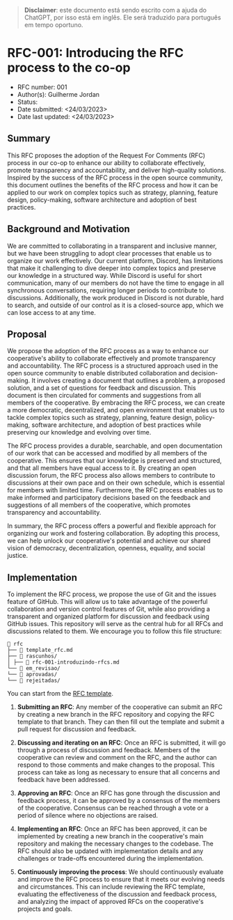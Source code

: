 > **Disclaimer**: este documento está sendo escrito com a ajuda do ChatGPT, por isso está em inglês. Ele será traduzido para português em tempo oportuno.

# RFC-001: Introducing the RFC process to the co-op

- RFC number: 001
- Author(s): Guilherme Jordan
- Status: <Draft>
- Date submitted: <24/03/2023>
- Date last updated: <24/03/2023>

## Summary

This RFC proposes the adoption of the Request For Comments (RFC) process in our co-op to enhance our ability to collaborate effectively, promote transparency and accountability, and deliver high-quality solutions. Inspired by the success of the RFC process in the open source community, this document outlines the benefits of the RFC process and how it can be applied to our work on complex topics such as strategy, planning, feature design, policy-making, software architecture and adoption of best practices. 

## Background and Motivation

We are committed to collaborating in a transparent and inclusive manner, but we have been struggling to adopt clear processes that enable us to organize our work effectively. Our current platform, Discord, has limitations that make it challenging to dive deeper into complex topics and preserve our knowledge in a structured way. While Discord is useful for short communication, many of our members do not have the time to engage in all synchronous conversations, requiring longer periods to contribute to discussions. Additionally, the work produced in Discord is not durable, hard to search, and outside of our control as it is a closed-source app, which we can lose access to at any time.

## Proposal

We propose the adoption of the RFC process as a way to enhance our cooperative's ability to collaborate effectively and promote transparency and accountability. The RFC process is a structured approach used in the open source community to enable distributed collaboration and decision-making. It involves creating a document that outlines a problem, a proposed solution, and a set of questions for feedback and discussion. This document is then circulated for comments and suggestions from all members of the cooperative. By embracing the RFC process, we can create a more democratic, decentralized, and open environment that enables us to tackle complex topics such as strategy, planning, feature design, policy-making, software architecture, and adoption of best practices while preserving our knowledge and evolving over time.

The RFC process provides a durable, searchable, and open documentation of our work that can be accessed and modified by all members of the cooperative. This ensures that our knowledge is preserved and structured, and that all members have equal access to it. By creating an open discussion forum, the RFC process also allows members to contribute to discussions at their own pace and on their own schedule, which is essential for members with limited time. Furthermore, the RFC process enables us to make informed and participatory decisions based on the feedback and suggestions of all members of the cooperative, which promotes transparency and accountability.

In summary, the RFC process offers a powerful and flexible approach for organizing our work and fostering collaboration. By adopting this process, we can help unlock our cooperative's potential and achieve our shared vision of democracy, decentralization, openness, equality, and social justice.


## Implementation

To implement the RFC process, we propose the use of Git and the issues feature of GitHub. This will allow us to take advantage of the powerful collaboration and version control features of Git, while also providing a transparent and organized platform for discussion and feedback using GitHub issues. This repository will serve as the central hub for all RFCs and discussions related to them. We encourage you to follow this file structure:

```
📁 rfc
├── 📄 template_rfc.md
├── 📁 rascunhos/
│ ├── 📄 rfc-001-introduzindo-rfcs.md
└── 📁 em_revisao/
└── 📁 aprovadas/
└── 📁 rejeitadas/
```

You can start from the [RFC template](/rfc/template_rfc.md). 

1. **Submitting an RFC**: Any member of the cooperative can submit an RFC by creating a new branch in the RFC repository and copying the RFC template to that branch. They can then fill out the template and submit a pull request for discussion and feedback.

1. **Discussing and iterating on an RFC**: Once an RFC is submitted, it will go through a process of discussion and feedback. Members of the cooperative can review and comment on the RFC, and the author can respond to those comments and make changes to the proposal. This process can take as long as necessary to ensure that all concerns and feedback have been addressed.

1. **Approving an RFC**: Once an RFC has gone through the discussion and feedback process, it can be approved by a consensus of the members of the cooperative. Consensus can be reached through a vote or a period of silence where no objections are raised.

1. **Implementing an RFC**: Once an RFC has been approved, it can be implemented by creating a new branch in the cooperative's main repository and making the necessary changes to the codebase. The RFC should also be updated with implementation details and any challenges or trade-offs encountered during the implementation.

1. **Continuously improving the process**: We should continuously evaluate and improve the RFC process to ensure that it meets our evolving needs and circumstances. This can include reviewing the RFC template, evaluating the effectiveness of the discussion and feedback process, and analyzing the impact of approved RFCs on the cooperative's projects and goals.